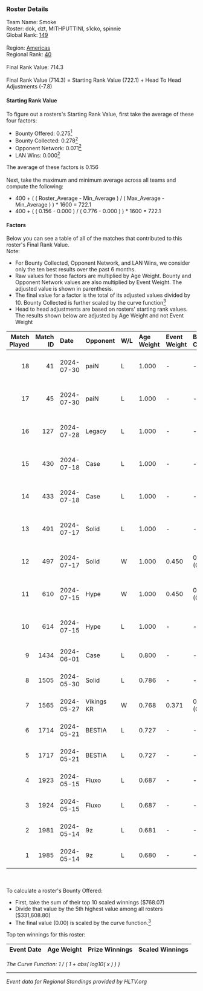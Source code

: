 ### Roster Details<br />
Team Name: Smoke<br />
Roster: dok, dzt, MITHPUTTINI, s1cko, spinnie<br />
Global Rank: [149](../standings_global.md)<br />
<br />
Region: [Americas]( ../standings_americas.md)<br />
Regional Rank: [40]( ../standings_americas.md)<br />
<br />
Final Rank Value:  714.3<br />
<br />
Final Rank Value (714.3) = Starting Rank Value (722.1) + Head To Head Adjustments (-7.8)<br />

#### Starting Rank Value<br />
To figure out a rosters's Starting Rank Value, first take the average of these four factors:<br />
- Bounty Offered: 0.275[<sup>1</sup>](#table2)
- Bounty Collected: 0.278[<sup>2</sup>](#table1)
- Opponent Network: 0.071[<sup>2</sup>](#table1)
- LAN Wins: 0.000[<sup>2</sup>](#table1)

The average of these factors is 0.156<br />
<br />
Next, take the maximum and minimum average across all teams and compute the following:<br />
- 400 + ( ( Roster_Average - Min_Average ) / ( Max_Average - Min_Average ) ) * 1600 = 722.1
- 400 + ( ( 0.156 - 0.000 ) / ( 0.776 - 0.000 ) ) * 1600 = 722.1


#### Factors<br />
Below you can see a table of all of the matches that contributed to this roster's Final Rank Value.<br />
Note:<br />

- For Bounty Collected, Opponent Network, and LAN Wins, we consider only the ten best results over the past 6 months.
- Raw values for those factors are multiplied by Age Weight. Bounty and Opponent Network values are also multiplied by Event Weight. The adjusted value is shown in parenthesis.
- The final value for a factor is the total of its adjusted values divided by 10. Bounty Collected is further scaled by the curve function[<sup>3</sup>](#curveFunction)
- Head to head adjustments are based on rosters' starting rank values. The results shown below are adjusted by Age Weight and not Event Weight
<span id="table1"></span><br />


| Match Played | Match ID | Date       | Opponent   | W/L | Age Weight | Event Weight | Bounty Collected | Opponent Network | LAN Wins  | H2H Adj. | Roster                                |
| -: | -: | :- | :- | :- | :- | :- | :- | :- | :- | -: | :- |
|           18 |       41 | 2024-07-30 | paiN       | L   | 1.000      | -            | -                | -                | -         |    -0.68 | dok, dzt, MITHPUTTINI, s1cko, spinnie |
|           17 |       45 | 2024-07-30 | paiN       | L   | 1.000      | -            | -                | -                | -         |    -0.68 | dok, dzt, MITHPUTTINI, s1cko, spinnie |
|           16 |      127 | 2024-07-28 | Legacy     | L   | 1.000      | -            | -                | -                | -         |    -3.79 | dok, dzt, MITHPUTTINI, s1cko, spinnie |
|           15 |      430 | 2024-07-18 | Case       | L   | 1.000      | -            | -                | -                | -         |    -8.13 | dok, dzt, MITHPUTTINI, s1cko, spinnie |
|           14 |      433 | 2024-07-18 | Case       | L   | 1.000      | -            | -                | -                | -         |    -8.72 | dok, dzt, MITHPUTTINI, s1cko, spinnie |
|           13 |      491 | 2024-07-17 | Solid      | L   | 1.000      | -            | -                | -                | -         |   -11.97 | dok, dzt, MITHPUTTINI, s1cko, spinnie |
|           12 |      497 | 2024-07-17 | Solid      | W   | 1.000      | 0.450        | 0.027 (0.012)    | 0.817 (0.368)    | 0 (0.000) |    19.87 | dok, dzt, MITHPUTTINI, s1cko, spinnie |
|           11 |      610 | 2024-07-15 | Hype       | W   | 1.000      | 0.450        | 0.025 (0.011)    | 0.478 (0.215)    | 0 (0.000) |    23.06 | dok, dzt, MITHPUTTINI, s1cko, spinnie |
|           10 |      614 | 2024-07-15 | Hype       | L   | 1.000      | -            | -                | -                | -         |    -7.94 | dok, dzt, MITHPUTTINI, s1cko, spinnie |
|            9 |     1434 | 2024-06-01 | Case       | L   | 0.800      | -            | -                | -                | -         |    -6.14 | dok, dzt, leleo, spinnie, vhz         |
|            8 |     1505 | 2024-05-30 | Solid      | L   | 0.786      | -            | -                | -                | -         |    -6.70 | dok, dzt, leleo, spinnie, vhz         |
|            7 |     1565 | 2024-05-27 | Vikings KR | W   | 0.768      | 0.371        | 0.008 (0.002)    | 0.458 (0.130)    | 0 (0.000) |    15.32 | beg0d, dok, dzt, spinnie, vhz         |
|            6 |     1714 | 2024-05-21 | BESTIA     | L   | 0.727      | -            | -                | -                | -         |    -3.21 | beg0d, dok, dzt, spinnie, vhz         |
|            5 |     1717 | 2024-05-21 | BESTIA     | L   | 0.727      | -            | -                | -                | -         |    -3.31 | beg0d, dok, dzt, spinnie, vhz         |
|            4 |     1923 | 2024-05-15 | Fluxo      | L   | 0.687      | -            | -                | -                | -         |    -2.13 | beg0d, dok, dzt, spinnie, vhz         |
|            3 |     1924 | 2024-05-15 | Fluxo      | L   | 0.687      | -            | -                | -                | -         |    -2.18 | beg0d, dok, dzt, spinnie, vhz         |
|            2 |     1981 | 2024-05-14 | 9z         | L   | 0.681      | -            | -                | -                | -         |    -0.22 | beg0d, dok, dzt, spinnie, vhz         |
|            1 |     1985 | 2024-05-14 | 9z         | L   | 0.680      | -            | -                | -                | -         |    -0.22 | beg0d, dok, dzt, spinnie, vhz         |

<br />
<span id="table2"></span><br />
To calculate a roster's Bounty Offered:<br />

- First, take the sum of their top 10 scaled winnings ($768.07)
- Divide that value by the 5th highest value among all rosters ($331,608.80)
- The final value (0.00) is scaled by the curve function.[<sup>3</sup>](#curveFunction)

Top ten winnings for this roster:<br />

| Event Date | Age Weight | Prize Winnings | Scaled Winnings |
| :- | -: | :- | :- |


<span id="curveFunction"></span>_The Curve Function: 1 / ( 1 + abs( log10( x ) ) )_<br />

---
_Event data for Regional Standings provided by HLTV.org_<br />
